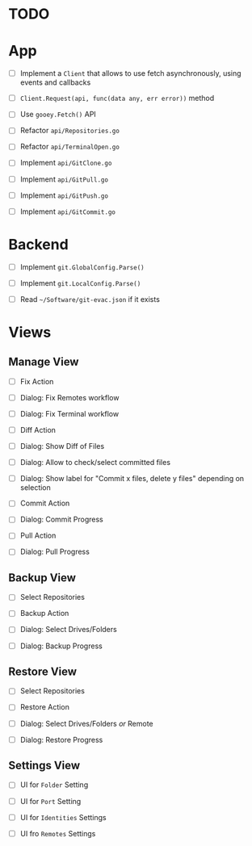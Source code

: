 
# TODO


# App

- [ ] Implement a `Client` that allows to use fetch asynchronously, using events and callbacks
- [ ] `Client.Request(api, func(data any, err error))` method

- [ ] Use `gooey.Fetch()` API
- [ ] Refactor `api/Repositories.go`
- [ ] Refactor `api/TerminalOpen.go`
- [ ] Implement `api/GitClone.go`
- [ ] Implement `api/GitPull.go`
- [ ] Implement `api/GitPush.go`
- [ ] Implement `api/GitCommit.go`


# Backend

- [ ] Implement `git.GlobalConfig.Parse()`
- [ ] Implement `git.LocalConfig.Parse()`
- [ ] Read `~/Software/git-evac.json` if it exists


# Views

## Manage View

- [ ] Fix Action
- [ ] Dialog: Fix Remotes workflow
- [ ] Dialog: Fix Terminal workflow

- [ ] Diff Action
- [ ] Dialog: Show Diff of Files
- [ ] Dialog: Allow to check/select committed files
- [ ] Dialog: Show label for "Commit x files, delete y files" depending on selection

- [ ] Commit Action
- [ ] Dialog: Commit Progress

- [ ] Pull Action
- [ ] Dialog: Pull Progress


## Backup View

- [ ] Select Repositories
- [ ] Backup Action
- [ ] Dialog: Select Drives/Folders
- [ ] Dialog: Backup Progress


## Restore View

- [ ] Select Repositories
- [ ] Restore Action
- [ ] Dialog: Select Drives/Folders _or_ Remote
- [ ] Dialog: Restore Progress


## Settings View

- [ ] UI for `Folder` Setting
- [ ] UI for `Port` Setting
- [ ] UI for `Identities` Settings
- [ ] UI fro `Remotes` Settings

